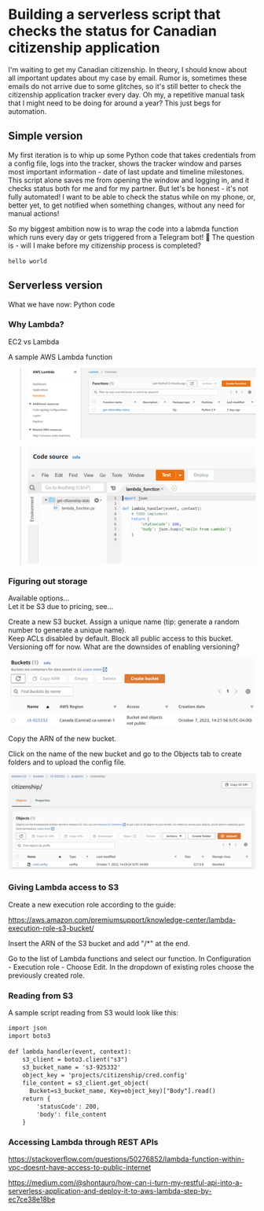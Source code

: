 # Building a serverless script that checks the status for Canadian citizenship application

I'm waiting to get my Canadian citizenship. In theory, I should know about all important updates about my case by email. Rumor is, sometimes these emails do not arrive due to some glitches, so it's still better to check the citizenship application tracker every day. Oh my, a repetitive manual task that I might need to be doing for around a year? This just begs for automation. 


## Simple version

My first iteration is to whip up some Python code that takes credentials from a config file, logs into the tracker, shows the tracker window and parses most important information - date of last update and timeline milestones. This script alone saves me from opening the window and logging in, and it checks status both for me and for my partner. But let's be honest - it's not fully automated! I want to be able to check the status while on my phone, or, better yet, to get notified when something changes, without any need for manual actions!

So my biggest ambition now is to wrap the code into a labmda function which runs every day or gets triggered from a Telegram bot! 🤩 
The question is - will I make before my citizenship process is completed?

` hello world `

## Serverless version

What we have now:
Python code

### Why Lambda?

EC2 vs Lambda

A sample AWS Lambda function

> ![A list of Labmda functions](aws1.png)

> ![A stub of AWS function](aws2.png)

### Figuring out storage

Available options...  
Let it be S3 due to pricing, see...

Create a new S3 bucket. Assign a unique name (tip: generate a random number to generate a unique name).  
Keep ACLs disabled by default. Block all public access to this bucket.  
Versioning off for now. What are the downsides of enabling versioning?

![New bucket created](aws8.png)

Copy the ARN of the new bucket.

Click on the name of the new bucket and go to the Objects tab to create folders and to upload the config file. 

![File uploaded](aws9.png)



### Giving Lambda access to S3

Create a new execution role according to the guide:

https://aws.amazon.com/premiumsupport/knowledge-center/lambda-execution-role-s3-bucket/

Insert the ARN of the S3 bucket and add "/\*" at the end. 

Go to the list of Lambda functions and select our function. In Configuration - Execution role - Choose Edit. In the dropdown of existing roles choose the previously created role. 

### Reading from S3

A sample script reading from S3 would look like this:

```
import json
import boto3
 
def lambda_handler(event, context):
    s3_client = boto3.client("s3")
    s3_bucket_name = 's3-925332'
    object_key = 'projects/citizenship/cred.config'
    file_content = s3_client.get_object(
      Bucket=s3_bucket_name, Key=object_key)["Body"].read()
    return {
        'statusCode': 200,
        'body': file_content
    }
```

### Accessing Lambda through REST APIs

https://stackoverflow.com/questions/50276852/lambda-function-within-vpc-doesnt-have-access-to-public-internet

https://medium.com/@shontauro/how-can-i-turn-my-restful-api-into-a-serverless-application-and-deploy-it-to-aws-lambda-step-by-ec7ce38e18be
